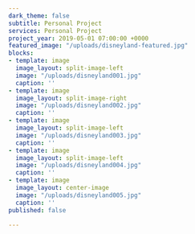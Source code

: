 ```yaml
---
dark_theme: false
subtitle: Personal Project
services: Personal Project
project_year: 2019-05-01 07:00:00 +0000
featured_image: "/uploads/disneyland-featured.jpg"
blocks:
- template: image
  image_layout: split-image-left
  image: "/uploads/disneyland001.jpg"
  caption: ''
- template: image
  image_layout: split-image-right
  image: "/uploads/disneyland002.jpg"
  caption: ''
- template: image
  image_layout: split-image-left
  image: "/uploads/disneyland003.jpg"
  caption: ''
- template: image
  image_layout: split-image-left
  image: "/uploads/disneyland004.jpg"
  caption: ''
- template: image
  image_layout: center-image
  image: "/uploads/disneyland005.jpg"
  caption: ''
published: false

---
```


